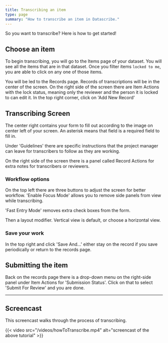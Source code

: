 ```yaml
---
title: Transcribing an item
type: page
summary: "How to transcribe an item in Datascribe."
---
```


So you want to transcribe? Here is how to get started!

## Choose an item

To begin transcribing, you will go to the Items page of your dataset. You will see all the items that are in that dataset. Once you filter items `locked to me`, you are able to click on any one of those items.

You will be led to the Records page. Records of transcriptions will be in the center of the screen. On the right side of the screen there are Item Actions with the lock status, meaning only the reviewer and the person it is locked to can edit it. In the top right corner, click on 'Add New Record'

## Transcribing Screen

The center right contains your form to fill out according to the image on center left of your screen. An asterisk means that field is a required field to fill in.

Under 'Guidelines' there are specific instructions that the project manager can leave for transcribers to follow as they are working.

On the right side of the screen there is a panel called Record Actions for extra notes for transcribers or reviewers.

### Workflow options

On the top left there are three buttons to adjust the screen for better workflow. 'Enable Focus Mode' allows you to remove side panels from view while transcribing.

'Fast Entry Mode' removes extra check boxes from the form.

Then a layout modifier. Vertical view is default, or choose a horizontal view.

### Save your work

In the top right and click 'Save And…' either stay on the record if you save periodically or return to the records page.

## Submitting the item

Back on the records page there is a drop-down menu on the right-side panel under Item Actions for 'Submission Status'. Click on that to select 'Submit For Review' and you are done.

----

## Screencast

This screencast walks through the process of transcribing.

{{< video src="/videos/howToTranscribe.mp4" alt="screencast of the above tutorial" >}}
